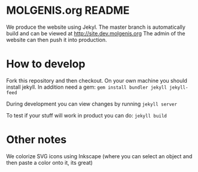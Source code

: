 # MOLGENIS.org README

We produce the website using Jekyl. The master branch is automatically build and can be viewed at http://site.dev.molgenis.org
The admin of the website can then push it into production.


# How to develop

Fork this repository and then checkout. On your own machine you should install jekyll. 
In addition need a gem:
 ```gem install bundler jekyll jekyll-feed```

During development you can view changes by running
 ```jekyll server```

To test if your stuff will work in product you can do:
 ```jekyll build```

# Other notes

We colorize SVG icons using Inkscape (where you can select an object and then paste a color onto it, its great)


